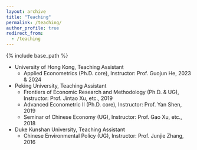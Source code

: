 ```yaml
---
layout: archive
title: "Teaching"
permalink: /teaching/
author_profile: true
redirect_from:
  - /teaching
---
```


{% include base_path %}

* University of Hong Kong, Teaching Assistant
  * Applied Econometrics (Ph.D. core), Instructor: Prof. Guojun He, 2023 & 2024
* Peking University, Teaching Assistant
  * Frontiers of Economic Research and Methodology (Ph.D. & UG), Instructor: Prof. Jintao Xu, etc., 2019
  * Advanced Econometric II (Ph.D. core), Instructor: Prof. Yan Shen, 2019
  * Seminar of Chinese Economy (UG), Instructor: Prof. Gao Xu, etc., 2018
* Duke Kunshan University, Teaching Assistant
  * Chinese Environmental Policy (UG), Instructor: Prof. Junjie Zhang, 2016
